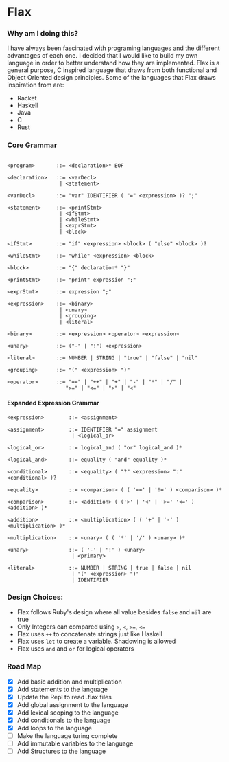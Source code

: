# Flax

### Why am I doing this?
I have always been fascinated with programing languages and the different advantages of each one. I decided that I would like to build my own language in order to better understand how they are implemented. Flax is a general purpose, C inspired language that draws from both functional and Object Oriented design principles. Some of the languages that Flax draws inspiration from are:
- Racket
- Haskell
- Java
- C
- Rust

### Core Grammar
```shell

<program>       ::= <declaration>* EOF

<declaration>   ::= <varDecl>
                 | <statement>

<varDecl>       ::= "var" IDENTIFIER ( "=" <expression> )? ";"

<statement>     ::= <printStmt>
                 | <ifStmt>
                 | <whileStmt>
                 | <exprStmt>
                 | <block>

<ifStmt>        ::= "if" <expression> <block> ( "else" <block> )?

<whileStmt>     ::= "while" <expression> <block>

<block>         ::= "{" declaration* "}"

<printStmt>     ::= "print" expression ";"

<exprStmt>      ::= expression ";"

<expression>    ::= <binary>
                 | <unary>
                 | <grouping>
                 | <literal>

<binary>        ::= <expression> <operator> <expression>

<unary>         ::= ("-" | "!") <expression>

<literal>       ::= NUMBER | STRING | "true" | "false" | "nil"

<grouping>      ::= "(" <expression> ")"

<operator>      ::= "==" | "++" | "+" | "-" | "*" | "/" |
                   ">=" | "<=" | ">" | "<"

```

#### Expanded Expression Grammar
```shell
<expression>        ::= <assignment>

<assignment>        ::= IDENTIFIER "=" assignment
                     | <logical_or>

<logical_or>        ::= logical_and ( "or" logical_and )*

<logical_and>       ::= equality ( "and" equality )*

<conditional>       ::= <equality> ( "?" <expression> ":" <conditional> )?

<equality>          ::= <comparison> ( ( '==' | '!=' ) <comparison> )*

<comparison>        ::= <addition> ( ('>' | '<' | '>=' '<=' ) <addition> )*

<addition>          ::= <multiplication> ( ( '+' | '-' ) <multiplication> )*

<multiplication>    ::= <unary> ( ( '*' | '/' ) <unary> )*

<unary>             ::= ( '-' | '!' ) <unary>
                     | <primary>

<literal>           ::= NUMBER | STRING | true | false | nil
                     | "(" <expression> ")" 
                     | IDENTIFIER
```



### Design Choices:
- Flax follows Ruby's design where all value besides ```false``` and ```nil``` are true
- Only Integers can compared using ```>```, ```<```, ```>=```, ```<=```
- Flax uses ```++``` to concatenate strings just like Haskell
- Flax uses ```let``` to create a variable. Shadowing is allowed
- Flax uses ```and``` and ```or``` for logical operators


### Road Map
- [X] Add basic addition and multiplication
- [X] Add statements to the language 
- [X] Update the Repl to read .flax files
- [X] Add global assignment to the language
- [X] Add lexical scoping to the language
- [X] Add conditionals to the language
- [X] Add loops to the language
- [ ] Make the language turing complete
- [ ] Add immutable variables to the language
- [ ] Add Structures to the language